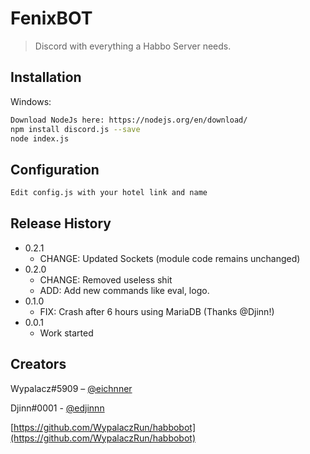 # FenixBOT
> Discord with everything a Habbo Server needs.

## Installation

Windows:

```sh
Download NodeJs here: https://nodejs.org/en/download/
npm install discord.js --save
node index.js
```
## Configuration

```sh
Edit config.js with your hotel link and name

```

## Release History

* 0.2.1
    * CHANGE: Updated Sockets (module code remains unchanged)
* 0.2.0
    * CHANGE: Removed useless shit
    * ADD: Add new commands like eval, logo.
* 0.1.0
    * FIX: Crash after 6 hours using MariaDB (Thanks @Djinn!)
* 0.0.1
    * Work started

## Creators

Wypalacz#5909 – [@eichnner](https://twitter.com/eichnner)

Djinn#0001 - [@edjinnn](https://twitter.com/djiin)

[https://github.com/WypalaczRun/habbobot](https://github.com/WypalaczRun/habbobot)
